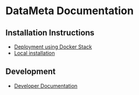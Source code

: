 # DataMeta Documentation

## Installation Instructions
  * [Deployment using Docker Stack](./INSTALL_DOCKER.md)
  * [Local installation](./INSTALL_LOCAL.md)

## Development
* [Developer Documentation](./DEVELOPERS.md)




